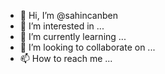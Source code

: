 - 👋 Hi, I’m @sahincanben
- 👀 I’m interested in ...
- 🌱 I’m currently learning ...
- 💞️ I’m looking to collaborate on ...
- 📫 How to reach me ...

<!---
sahincanben/sahincanben is a ✨ special ✨ repository because its `README.md` (this file) appears on your GitHub profile.
You can click the Preview link to take a look at your changes.
--->
